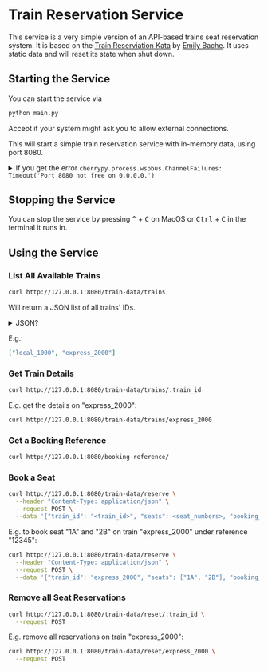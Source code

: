 # Train Reservation Service

This service is a very simple version of an API-based trains seat reservation system.
It is based on the [Train Reserviation Kata](https://github.com/emilybache/KataTrainReservation) by [Emily Bache](http://bacheconsulting.com/).
It uses static data and will reset its state when shut down.


## Starting the Service

You can start the service via

```bash
python main.py
```

Accept if your system might ask you to allow external connections.

This will start a simple train reservation service with in-memory data, using port 8080.

<details>
<summary>
    If you get the error <code>cherrypy.process.wspbus.ChannelFailures: Timeout('Port 8080 not free on 0.0.0.0.')</code>
</summary>

```log
ENGINE Shutting down due to error in start listener:
Traceback (most recent call last):
    File "/Users/Michael.Kutz/Projects/lets-get-into-coding/venv/lib/python3.11/site-packages/cherrypy/process/wspbus.py", line 268, in start
    self.publish('start')
    File "/Users/Michael.Kutz/Projects/lets-get-into-coding/venv/lib/python3.11/site-packages/cherrypy/process/wspbus.py", line 248, in publish
    raise exc
cherrypy.process.wspbus.ChannelFailures: Timeout('Port 8080 not free on 0.0.0.0.')
```

you can use a different port if needed via the command line option `--port <custom_port>`. E.g.

```bash
python train_reservation/main.py --port 9090
```
</details>


## Stopping the Service

You can stop the service by pressing <kbd>^</kbd> + <kbd>C</kbd> on MacOS or <kbd>Ctrl</kbd> + <kbd>C</kbd> in the terminal it runs in.


## Using the Service

### List All Available Trains

```bash
curl http://127.0.0.1:8080/train-data/trains
```

Will return a JSON list of all trains' IDs.

<details>
<summary>
JSON?
</summary>
The <a href="https://en.wikipedia.org/wiki/JSON">JavaScript Object Notation (JSON)</a> is often used as a human readable/writable format in APIs.
</details>

E.g.:

```json
["local_1000", "express_2000"]
```


### Get Train Details

```bash
curl http://127.0.0.1:8080/train-data/trains/:train_id
```

E.g. get the details on "express_2000":

```bash
curl http://127.0.0.1:8080/train-data/trains/express_2000
```


### Get a Booking Reference

```bash
curl http://127.0.0.1:8080/booking-reference/
```


### Book a Seat

```bash
curl http://127.0.0.1:8080/train-data/reserve \
  --header "Content-Type: application/json" \
  --request POST \
  --data '{"train_id": "<train_id>", "seats": <seat_numbers>, "booking_reference": "<booking_reference>"}'
```

E.g. to book seat "1A" and "2B" on train "express_2000" under reference "12345":

```bash
curl http://127.0.0.1:8080/train-data/reserve \
  --header "Content-Type: application/json" \
  --request POST \
  --data '{"train_id": "express_2000", "seats": ["1A", "2B"], "booking_reference": "12345"}'
```


### Remove all Seat Reservations

```bash
curl http://127.0.0.1:8080/train-data/reset/:train_id \
  --request POST
```

E.g. remove all reservations on train "express_2000":

```bash
curl http://127.0.0.1:8080/train-data/reset/express_2000 \
  --request POST
```
